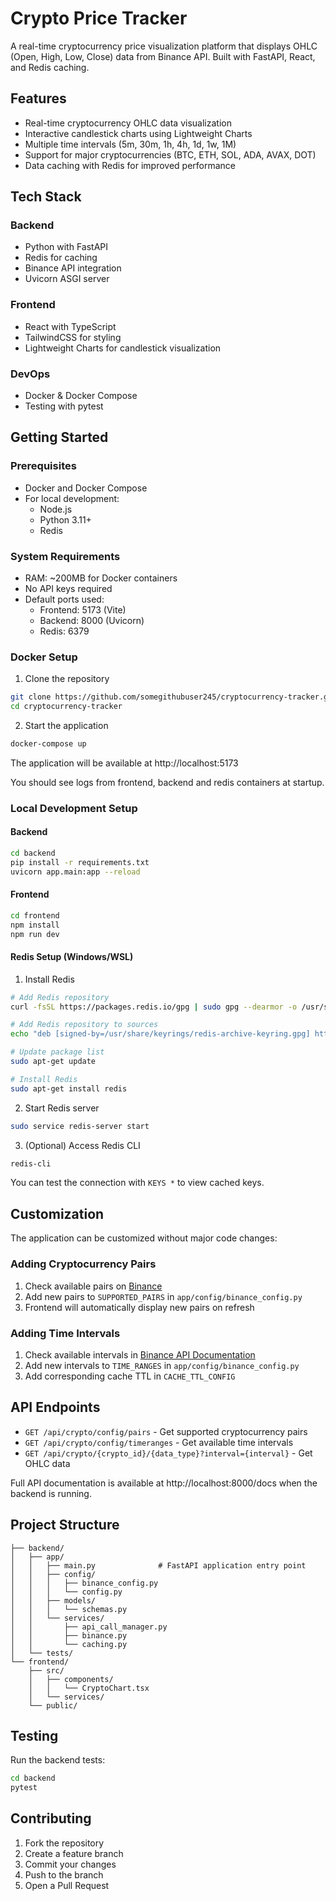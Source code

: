 # Crypto Price Tracker

A real-time cryptocurrency price visualization platform that displays OHLC (Open, High, Low, Close) data from Binance API. Built with FastAPI, React, and Redis caching.

## Features
- Real-time cryptocurrency OHLC data visualization
- Interactive candlestick charts using Lightweight Charts
- Multiple time intervals (5m, 30m, 1h, 4h, 1d, 1w, 1M)
- Support for major cryptocurrencies (BTC, ETH, SOL, ADA, AVAX, DOT)
- Data caching with Redis for improved performance

## Tech Stack

### Backend
- Python with FastAPI
- Redis for caching
- Binance API integration
- Uvicorn ASGI server

### Frontend
- React with TypeScript
- TailwindCSS for styling
- Lightweight Charts for candlestick visualization

### DevOps
- Docker & Docker Compose
- Testing with pytest

## Getting Started

### Prerequisites
- Docker and Docker Compose
- For local development:
  - Node.js
  - Python 3.11+
  - Redis

### System Requirements
- RAM: ~200MB for Docker containers
- No API keys required
- Default ports used:
  - Frontend: 5173 (Vite)
  - Backend: 8000 (Uvicorn)
  - Redis: 6379

### Docker Setup
1. Clone the repository
```bash
git clone https://github.com/somegithubuser245/cryptocurrency-tracker.git
cd cryptocurrency-tracker
```

2. Start the application
```bash
docker-compose up
```

The application will be available at http://localhost:5173

You should see logs from frontend, backend and redis containers at startup.

### Local Development Setup

#### Backend
```bash
cd backend
pip install -r requirements.txt
uvicorn app.main:app --reload
```

#### Frontend
```bash
cd frontend
npm install
npm run dev
```

#### Redis Setup (Windows/WSL)

1. Install Redis
```bash
# Add Redis repository
curl -fsSL https://packages.redis.io/gpg | sudo gpg --dearmor -o /usr/share/keyrings/redis-archive-keyring.gpg

# Add Redis repository to sources
echo "deb [signed-by=/usr/share/keyrings/redis-archive-keyring.gpg] https://packages.redis.io/deb $(lsb_release -cs) main" | sudo tee /etc/apt/sources.list.d/redis.list

# Update package list
sudo apt-get update

# Install Redis
sudo apt-get install redis
```

2. Start Redis server
```bash
sudo service redis-server start
```

3. (Optional) Access Redis CLI
```bash
redis-cli
```
You can test the connection with `KEYS *` to view cached keys.

## Customization

The application can be customized without major code changes:

### Adding Cryptocurrency Pairs
1. Check available pairs on [Binance](https://binance.com)
2. Add new pairs to `SUPPORTED_PAIRS` in `app/config/binance_config.py`
3. Frontend will automatically display new pairs on refresh

### Adding Time Intervals
1. Check available intervals in [Binance API Documentation](https://developers.binance.com/docs/binance-spot-api-docs/rest-api/market-data-endpoints)
2. Add new intervals to `TIME_RANGES` in `app/config/binance_config.py`
3. Add corresponding cache TTL in `CACHE_TTL_CONFIG`

## API Endpoints

- `GET /api/crypto/config/pairs` - Get supported cryptocurrency pairs
- `GET /api/crypto/config/timeranges` - Get available time intervals
- `GET /api/crypto/{crypto_id}/{data_type}?interval={interval}` - Get OHLC data

Full API documentation is available at http://localhost:8000/docs when the backend is running.

## Project Structure
```
├── backend/
│   ├── app/
│   │   ├── main.py              # FastAPI application entry point
│   │   ├── config/
│   │   │   ├── binance_config.py
│   │   │   └── config.py
│   │   ├── models/
│   │   │   └── schemas.py
│   │   └── services/
│   │       ├── api_call_manager.py
│   │       ├── binance.py
│   │       └── caching.py
│   └── tests/
└── frontend/
    ├── src/
    │   ├── components/
    │   │   └── CryptoChart.tsx
    │   └── services/
    └── public/
```

## Testing

Run the backend tests:
```bash
cd backend
pytest
```

## Contributing

1. Fork the repository
2. Create a feature branch
3. Commit your changes
4. Push to the branch
5. Open a Pull Request